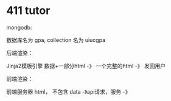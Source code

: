 # 411 tutor

mongodb:

数据库名为 gpa, collection 名为 uiucgpa



后端渲染：

Jinja2模板引擎 数据+一部分html -》 一个完整的html -》 发回用户




前端渲染：

前端服务器 html， 不包含 data -》api请求，服务 -》






